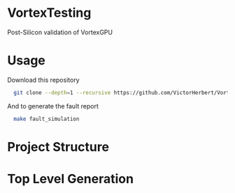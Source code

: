 # VortexTesting
Post-Silicon validation of VortexGPU

# Usage

Download this repository
```sh
  git clone --depth=1 --recursive https://github.com/VictorHerbert/VortexTesting.git
```

And to generate the fault report

```sh
  make fault_simulation
```
# Project Structure

# Top Level Generation

